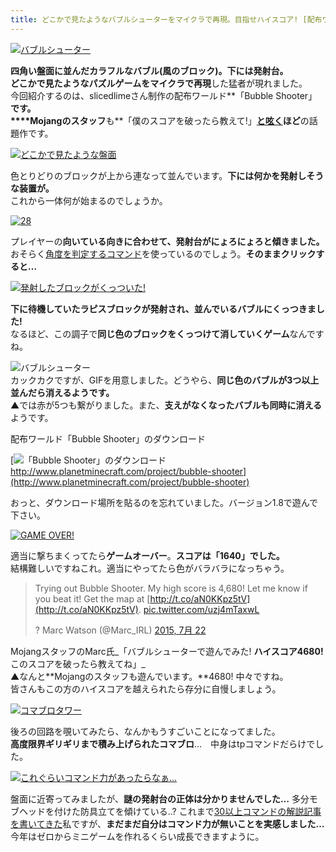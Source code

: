 ```yaml
---
title: どこかで見たようなバブルシューターをマイクラで再現。目指せハイスコア! [配布ワールド紹介]
---
```


[![バブルシューター](https://cdn-ak.f.st-hatena.com/images/fotolife/s/sasigume/20210208/20210208125000.png)](#0/6/06693123.png "バブルシューター")

**四角い盤面に並んだカラフルなバブル(風のブロック)。下には発射台。**  
**どこかで見たようなパズルゲームをマイクラで再現**した猛者が現れました。  
今回紹介するのは、slicedlimeさん制作の配布ワールド**「Bubble Shooter」**です。  
****Mojangのスタッフ**も**「僕のスコアを破ったら教えて!」**[と呟く](https://twitter.com/Marc_IRL/status/623819628523986944/)ほど**の話題作です。

[![どこかで見たような盤面](https://cdn-ak.f.st-hatena.com/images/fotolife/s/sasigume/20210208/20210208142615.png)](#6/8/681faafc.png "どこかで見たような盤面")

色とりどりのブロックが上から連なって並んでいます。**下には何かを発射しそうな装置が。**  
これから一体何が始まるのでしょうか。

[![28](https://cdn-ak.f.st-hatena.com/images/fotolife/s/sasigume/20210208/20210208153459.png)](#a/7/a7a9b520.png "28")

プレイヤーの**向いている向きに合わせて、発射台がにょろにょろと傾きました。**  
おそらく[角度を判定するコマンド](/44870887/)を使っているのでしょう。**そのままクリックすると…**

[![発射したブロックがくっついた!](https://cdn-ak.f.st-hatena.com/images/fotolife/s/sasigume/20210208/20210208144425.png)](#7/8/7838de51.png "発射したブロックがくっついた!")

**下に待機していたラピスブロックが発射され、並んでいるバブルにくっつきました!**  
なるほど、この調子で**同じ色のブロックをくっつけて消していくゲーム**なんですね。

![バブルシューター](https://cdn-ak.f.st-hatena.com/images/fotolife/s/sasigume/20210208/20210208125848.gif)  
カックカクですが、GIFを用意しました。どうやら、**同じ色のバブルが3つ以上並んだら消えるようです。**  
▲では赤が5つも繋がりました。また、**支えがなくなったバブルも同時に消える**ようです。

配布ワールド「Bubble Shooter」のダウンロード

[![「Bubble Shooter」のダウンロード](https://cdn-ak.f.st-hatena.com/images/fotolife/s/sasigume/20210208/20210208142148.jpg)  
http://www.planetminecraft.com/project/bubble-shooter](http://www.planetminecraft.com/project/bubble-shooter)

おっと、ダウンロード場所を貼るのを忘れていました。バージョン1.8で遊んで下さい。

[![GAME OVER!](https://cdn-ak.f.st-hatena.com/images/fotolife/s/sasigume/20210208/20210208145846.png)](#8/4/8460bf0f.png "GAME OVER!")

適当に撃ちまくってたら**ゲームオーバー**。**スコアは「1640」でした。**  
結構難しいですねこれ。適当にやってたら色がバラバラになっちゃう。

> Trying out Bubble Shooter. My high score is 4,680! Let me know if you beat it! Get the map at [http://t.co/aN0KKpz5tV](http://t.co/aN0KKpz5tV). [pic.twitter.com/uzj4mTaxwL](http://t.co/uzj4mTaxwL)
> 
> ? Marc Watson (@Marc\_IRL) [2015, 7月 22](https://twitter.com/Marc_IRL/status/623819628523986944)

MojangスタッフのMarc氏_「バブルシューターで遊んでみた! **ハイスコア4680!**  
このスコアを破ったら教えてね」_  
▲なんと**Mojangのスタッフも遊んでいます。**4680! 中々ですね。  
皆さんもこの方のハイスコアを越えられたら存分に自慢しましょう。

[![コマブロタワー](https://cdn-ak.f.st-hatena.com/images/fotolife/s/sasigume/20210208/20210208130728.png)](#1/6/16077829.png "コマブロタワー")

後ろの回路を覗いてみたら、なんかもうすごいことになってました。  
**高度限界ギリギリまで積み上げられたコマブロ**…　中身はtpコマンドだらけでした。

[![これぐらいコマンド力があったらなぁ...](https://cdn-ak.f.st-hatena.com/images/fotolife/s/sasigume/20210208/20210208153626.png)](#a/8/a8df27c6.png "これぐらいコマンド力があったらなぁ...")

盤面に近寄ってみましたが、**謎の発射台の正体は分かりませんでした…** 多分モブヘッドを付けた防具立てを傾けている..? これまで[30以上コマンドの解説記事を書いてきた](/cat_1198520/)私ですが、**まだまだ自分はコマンド力が無いことを実感しました…** 今年はゼロからミニゲームを作れるくらい成長できますように。
